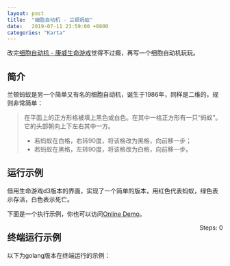 ```yaml
---
layout: post
title:  "细胞自动机 - 兰顿蚂蚁"
date:   2019-07-11 23:59:00 +0800
categories: "Karta"
---
```


改完[细胞自动机 - 康威生命游戏](/karta/2019/07/11/game-of-life/)觉得不过瘾，再写一个细胞自动机玩玩。

## 简介

兰顿蚂蚁是另一个简单又有名的细胞自动机，诞生于1986年，同样是二维的，规则非常简单：

> 在平面上的正方形格被填上黑色或白色。在其中一格正方形有一只“蚂蚁”。它的头部朝向上下左右其中一方。
>
>* 若蚂蚁在白格，右转90度，将该格改为黑格，向前移一步；
>* 若蚂蚁在黑格，左转90度，将该格改为白格，向前移一步。

## 运行示例

借用生命游戏d3版本的界面，实现了一个简单的版本，用红色代表蚂蚁，绿色表示存活，白色表示死亡。

下面是一个执行示例，你也可以访问[Online Demo](/langtonant/index.html)。

<div>
  <div style="float:right"><label>Steps: </label><span id="steps">0</span></div>
  <div id="board" width='100%'></div>
  <style>
    svg {
      width: 100%;
    }
    circle[data="2"] {
      fill: red;
    }
    circle[data="1"] {
      fill: green;
    }
    circle[data="0"] {
      fill: white;
    }
  </style>
  <script src="//cdnjs.cloudflare.com/ajax/libs/lodash.js/4.13.1/lodash.min.js"></script>
  <script src="//cdnjs.cloudflare.com/ajax/libs/d3/4.1.1/d3.min.js"></script>
  <script src='/langtonant/index.d3.js'></script>
  <script>
    const board = new Board('#board')
    const steps = document.getElementById("steps")
    const rows = 40
    const cols = 80
    const delay = 500
    const game = new LangtonAnt(rows, cols, 0.0)
    let stepCount = 0
    game.initBoard()
    board.render(game.getLives())
    const handler = () => {
      game.nextRound()
      if (game.isStopped()) {
        return
      }
      stepCount++
      board.render(game.getLives())
      steps.innerText = stepCount
      setTimeout(handler, delay)
    }
    handler()
  </script>
</div>

## 终端运行示例

以下为golang版本在终端运行的示例：

<script id="asciicast-2qrizlvQHwE6ynwlxdrC8iOMY" src="https://asciinema.org/a/2qrizlvQHwE6ynwlxdrC8iOMY.js" async></script>
